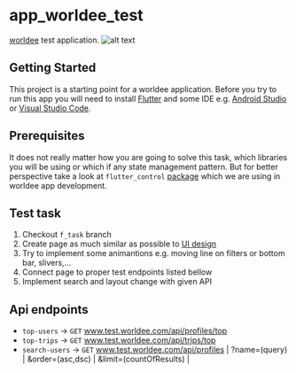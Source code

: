 # app_worldee_test
[worldee](https://worldee.com/) test application. 
![alt text](https://www.worldee.com/images/logo/dark-horizontal.svg "worldee.com") 

## Getting Started
This project is a starting point for a worldee application. Before you try to run this app you will need to install [Flutter](https://flutter.dev/) and some IDE e.g. [Android Studio](https://developer.android.com/studio) or [Visual Studio Code](https://code.visualstudio.com/). 

## Prerequisites
It does not really matter how you are going to solve this task, which libraries you will be using or which if any state management pattern. But for better perspective take a look at `flutter_control` [package](https://pub.dev/packages/flutter_control) which we are using in worldee app development.

## Test task 
1. Checkout `f_task` branch 
2. Create page as much similar as possible to [UI design](https://drive.google.com/file/d/1SD4mH6LHpWY7msarvgieB9gouXzGU91t/view?usp=sharing) 
3. Try to implement some animantions e.g. moving line on filters or bottom bar, slivers,... 
4. Connect page to proper test endpoints listed bellow 
5. Implement search and layout change with given API 

## Api endpoints 
* `top-users` -> `GET` www.test.worldee.com/api/profiles/top 
* `top-trips` -> `GET` www.test.worldee.com/api/trips/top 
* `search-users` -> `GET` www.test.worldee.com/api/profiles   | ?name=(query) | &order=(asc,dsc) | &limit=(countOfResults) |

